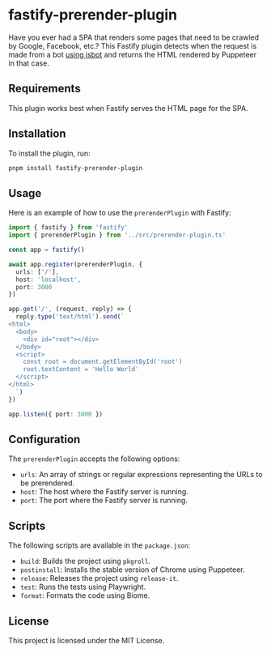 # fastify-prerender-plugin

Have you ever had a SPA that renders some pages that need to be crawled by Google, Facebook, etc.? This Fastify plugin detects when the request is made from a bot [using isbot](https://www.npmjs.com/package/isbot) and returns the HTML rendered by Puppeteer in that case.

## Requirements

This plugin works best when Fastify serves the HTML page for the SPA.

## Installation

To install the plugin, run:

```sh
pnpm install fastify-prerender-plugin
```

## Usage

Here is an example of how to use the `prerenderPlugin` with Fastify:

```typescript
import { fastify } from 'fastify'
import { prerenderPlugin } from '../src/prerender-plugin.ts'

const app = fastify()

await app.register(prerenderPlugin, {
  urls: ['/'],
  host: 'localhost',
  port: 3000
})

app.get('/', (request, reply) => {
  reply.type('text/html').send(`
<html>
  <body>
    <div id="root"></div>
  </body>
  <script>
    const root = document.getElementById('root')
    root.textContent = 'Hello World'
  </script>
</html>
  `)
})

app.listen({ port: 3000 })
```

## Configuration

The `prerenderPlugin` accepts the following options:

- `urls`: An array of strings or regular expressions representing the URLs to be prerendered.
- `host`: The host where the Fastify server is running.
- `port`: The port where the Fastify server is running.

## Scripts

The following scripts are available in the `package.json`:

- `build`: Builds the project using `pkgroll`.
- `postinstall`: Installs the stable version of Chrome using Puppeteer.
- `release`: Releases the project using `release-it`.
- `test`: Runs the tests using Playwright.
- `format`: Formats the code using Biome.

## License

This project is licensed under the MIT License.